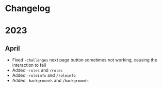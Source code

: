 # Changelog

# 2023

## April
- Fixed `-challenges` next page button sometimes not working, causing the interaction to fail
- Added `-roles` and `/roles`
- Added `-roleinfo` and `/roleinfo`
- Added `-backgrounds` and `/backgrounds`
